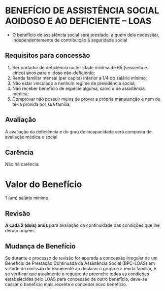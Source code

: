 # BENEFÍCIO DE ASSISTÊNCIA SOCIAL AOIDOSO E AO DEFICIENTE – LOAS

- O benefício de assistência social será prestado, a quem dela necessitar, independentemente de contribuição à seguridade social

## Requisitos para concessão


  1. Ser portador de deficiência ou ter idade mínima de 65 (sessenta e cinco) anos para o idoso não-­deficiente;
 2. Renda familiar mensal (per capita) inferior a 1/4 do salário mínimo;
  3. Não estar vinculado a nenhum regime de previdência social;
  4. Não receber benefício de espécie alguma, salvo o de assistência médica;
  5. Comprovar não possuir meios de prover a própria manutenção e nem de tê-­la provida por sua família;


## Avaliação

A avaliação da deficiência e do grau de incapacidade será composta de avaliação médica e social. 

## Carência

Não há carência.

# Valor do Benefício

1 (um) salário mínimo.

## Revisão

**A cada 2 (dois) anos** para avaliação da continuidade das condições que lhe deram origem.

## Mudança de Benefício

Se durante o processo de revisão for apurada a concessão irregular de um Benefício de Prestação Continuada da Assistência Social (BPC-­LOAS) em virtude de omissão do requerente ao declarar o grupo e a renda familiar, e se verificar que atualmente o requerente preenche todas as condições estabelecidas pelo LOAS para concessão de outro benefício, deve-­se cessar o benefício mais recente e conceder novo benefício.


